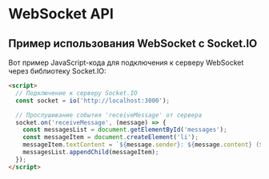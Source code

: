 # WebSocket API

## Пример использования WebSocket с Socket.IO

Вот пример JavaScript-кода для подключения к серверу WebSocket через библиотеку Socket.IO:

```html
<script>
  // Подключение к серверу Socket.IO
  const socket = io('http://localhost:3000');

  // Прослушивание события 'receiveMessage' от сервера
  socket.on('receiveMessage', (message) => {
    const messagesList = document.getElementById('messages');
    const messageItem = document.createElement('li');
    messageItem.textContent = `${message.sender}: ${message.content} (${new Date(message.timestamp).toLocaleString()})`;
    messagesList.appendChild(messageItem);
  });
</script>
```
